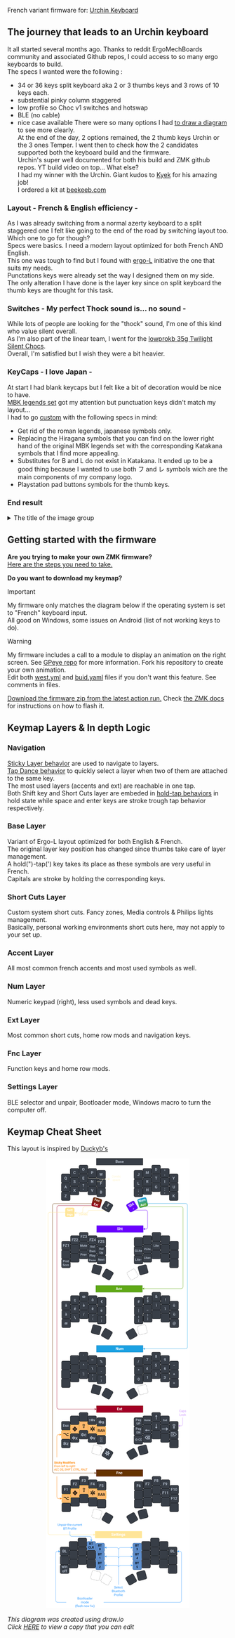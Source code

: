 French variant firmware for: [Urchin Keyboard](https://github.com/duckyb/urchin)


## The journey that leads to an Urchin keyboard
It all started several months ago. Thanks to reddit ErgoMechBoards community and associated Github repos, I could access to so many ergo keyboards to build.  
The specs I wanted were the following :
- 34 or 36 keys split keyboard aka 2 or 3 thumbs keys and 3 rows of 10 keys each.
- substential pinky column staggered
- low profile so Choc v1 switches and hotswap
- BLE (no cable)
- nice case available
There were so many options I had [to draw a diagram](https://drive.google.com/file/d/13gCpgxe-9pNNVhypWT9n905jhQcJiVr8/view?usp=drivesdk) to see more clearly.  
At the end of the day, 2 options remained, the 2 thumb keys Urchin or the 3 ones Temper. I went then to check how the 2 candidates supported both the keyboard build and the firmware.  
Urchin's super well documented for both his build and ZMK github repos. YT build video on top... What else?  
I had my winner with the Urchin. Giant kudos to [Kyek](https://github.com/duckyb) for his amazing job!  
I ordered a kit at [beekeeb.com](https://shop.beekeeb.com/product/urchin-diy-kit/)

### Layout - French & English efficiency -
As I was already switching from a normal azerty keyboard to a split staggered one I felt like going to the end of the road by switching layout too. Which one to go for though?  
Specs were basics. I need a modern layout optimized for both French AND English.  
This one was tough to find but I found with [ergo-L](https://ergol.org/) initiative the one that suits my needs.  
Punctations keys were already set the way I designed them on my side.  
The only alteration I have done is the layer key since on split keyboard the thumb keys are thought for this task.

### Switches - My perfect Thock sound is... no sound -
While lots of people are looking for the "thock" sound, I'm one of this kind who value silent overall.  
As I'm also part of the linear team, I went for the [lowprokb 35g Twilight Silent Chocs](https://lowprokb.ca/products/ambients-silent-choc-switches?srsltid=AfmBOopRWtGhUhVoAEuTwwwYn2TkReBH3BVdnLFynaudWlbZRrV0A0jW).  
Overall, I'm satisfied but I wish they were a bit heavier.

### KeyCaps - I love Japan -
At start I had blank keycaps but I felt like a bit of decoration would be nice to have.  
[MBK legends set](https://fkcaps.com/keycaps/mbk/legend-40s) got my attention but punctuation keys didn't match my layout...  
I had to go [custom](https://fkcaps.com/custom/) with the following specs in mind:
- Get rid of the roman legends, japanese symbols only.
- Replacing the Hiragana symbols that you can find on the lower right hand of the original MBK legends set with the corresponding Katakana symbols that I find more appealing.
- Substitutes for B and L do not exist in Katakana. It ended up to be a good thing because I wanted to use both フ and レ symbols wich are the main components of my company logo.
- Playstation pad buttons symbols for the thumb keys.

### End result

<details>
  <summary>The title of the image group</summary>
  <img src="image-url" alt="image-description"/>
  <img src="image-url" alt="image-description"/>
  <img src="image-url" alt="image-description"/>
</details>

## Getting started with the firmware

**Are you trying to make your own ZMK firmware?**  
[Here are the steps you need to take.](./GETTING_STARTED.md)

**Do you want to download my keymap?**  

> [!IMPORTANT]
> My firmware only matches the diagram below if the operating system is set to "French" keyboard input.  
> All good on Windows, some issues on Android (list of not working keys to do).

> [!WARNING]
> My firmware includes a call to a module to display an animation on the right screen. See [GPeye repo](https://github.com/GPeye/urchin-peripheral-animation) for more information. Fork his repository to create your own animation.  
> Edit both [west.yml](config/west.yml) and [buid.yaml](buid.yaml) files if you don't want this feature. See comments in files.

[Download the firmware zip from the latest action run.](https://github.com/ulounge/zmk-urchin/actions/workflows/build.yml?query=is%3Asuccess+branch%3Amaster) Check [the ZMK docs](https://zmk.dev/docs/user-setup#installing-the-firmware) for instructions on how to flash it.

## Keymap Layers & In depth Logic
  ### Navigation
  [Sticky Layer behavior](https://zmk.dev/docs/keymaps/behaviors/sticky-layer) are used to navigate to layers.  
  [Tap Dance behavior](https://zmk.dev/docs/keymaps/behaviors/tap-dance) to quickly select a layer when two of them are attached to the same key.  
  The most used layers (accents and ext) are reachable in one tap.  
  Both Shift key and Short Cuts layer are embeded in [hold-tap behaviors](https://zmk.dev/docs/keymaps/behaviors/hold-tap) in hold state while space and enter keys are stroke trough tap behavior respectively.

  ### Base Layer
  Variant of Ergo-L layout optimized for both English & French.  
  The original layer key position has changed since thumbs take care of layer management.  
  A hold(")-tap(') key takes its place as these symbols are very useful in French.  
  Capitals are stroke by holding the corresponding keys.

  ### Short Cuts Layer
  Custom system short cuts. Fancy zones, Media controls & Philips lights management.  
  Basically, personal working environments short cuts here, may not apply to your set up.

  ### Accent Layer
  All most common french accents and most used symbols as well.

  ### Num Layer
  Numeric keypad (right), less used symbols and dead keys.

  ### Ext Layer
  Most common short cuts, home row mods and navigation keys.

  ### Fnc Layer
  Function keys and home row mods.

  ### Settings Layer
  BLE selector and unpair, Bootloader mode, Windows macro to turn the computer off.

## Keymap Cheat Sheet

This layout is inspired by [Duckyb's](https://github.com/duckyb/zmk-urchin)


<div align="center">
  
  ![sweep-layout](assets/My_Uchin.drawio.svg)

</div>

*This diagram was created using draw.io*  
*Click [HERE](https://viewer.diagrams.net/?tags=%7B%7D&lightbox=1&highlight=0000ff&edit=_blank&layers=1&nav=1&title=My%20Uchin%20V2.drawio.png#Uhttps%3A%2F%2Fdrive.google.com%2Fuc%3Fid%3D1-JAsnpWjMbz9zqAcpNJUgRKA_k3xYO6e%26export%3Ddownload) to view a copy that you can edit*

